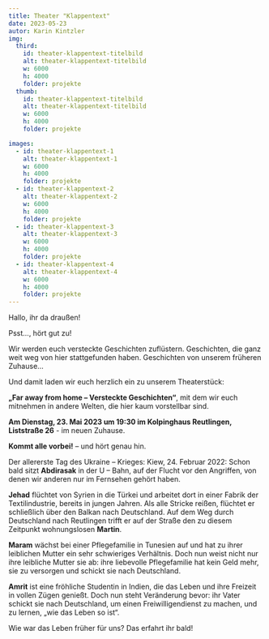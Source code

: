 ```yaml
---
title: Theater "Klappentext"
date: 2023-05-23
autor: Karin Kintzler
img:
  third:
    id: theater-klappentext-titelbild
    alt: theater-klappentext-titelbild
    w: 6000
    h: 4000
    folder: projekte
  thumb:
    id: theater-klappentext-titelbild
    alt: theater-klappentext-titelbild
    w: 6000
    h: 4000
    folder: projekte

images:
  - id: theater-klappentext-1
    alt: theater-klappentext-1
    w: 6000
    h: 4000
    folder: projekte
  - id: theater-klappentext-2
    alt: theater-klappentext-2
    w: 6000
    h: 4000
    folder: projekte
  - id: theater-klappentext-3
    alt: theater-klappentext-3
    w: 6000
    h: 4000
    folder: projekte
  - id: theater-klappentext-4
    alt: theater-klappentext-4
    w: 6000
    h: 4000
    folder: projekte
---
```


<!--mehr-->

Hallo, ihr da draußen!

Psst…, hört gut zu!

Wir werden euch versteckte Geschichten zuflüstern.
Geschichten, die ganz weit weg von hier stattgefunden haben. 
Geschichten von unserem früheren Zuhause…

Und damit laden wir euch herzlich ein zu unserem Theaterstück:

**„Far away from home – Versteckte Geschichten“**, mit dem wir euch mitnehmen in andere Welten, die hier kaum vorstellbar sind. 

**Am Dienstag, 23. Mai 2023 um 19:30 im Kolpinghaus Reutlingen, Liststraße 26** - im neuen Zuhause. 

**Kommt alle vorbei!** – und hört genau hin.

Der allererste Tag des Ukraine – Krieges: Kiew, 24. Februar 2022:
Schon bald sitzt **Abdirasak** in der U – Bahn, auf der Flucht vor den Angriffen, von denen wir anderen nur im Fernsehen gehört haben.

**Jehad** flüchtet von Syrien in die Türkei und arbeitet dort in einer Fabrik der Textilindustrie, bereits in jungen Jahren. Als alle Stricke reißen, flüchtet er schließlich über den Balkan nach Deutschland.
Auf dem Weg durch Deutschland nach Reutlingen trifft er auf der Straße den zu diesem Zeitpunkt wohnungslosen **Martin**.

**Maram** wächst bei einer Pflegefamilie in Tunesien auf und hat zu ihrer leiblichen Mutter ein sehr schwieriges Verhältnis. Doch nun weist nicht nur ihre leibliche Mutter sie ab: ihre liebevolle Pflegefamilie hat kein Geld mehr, sie zu versorgen und schickt sie nach Deutschland.

**Amrit** ist eine fröhliche Studentin in Indien, die das Leben und ihre Freizeit in vollen Zügen genießt. Doch nun steht Veränderung bevor: ihr Vater schickt sie nach Deutschland, um einen Freiwilligendienst zu machen, und zu lernen, „wie das Leben so ist“. 

Wie war das Leben früher für uns? Das erfahrt ihr bald!
